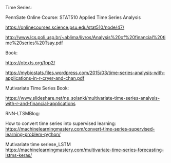 Time Series:

PennSate Online Course:
STAT510 Applied Time Series Analysis

https://onlinecourses.science.psu.edu/stat510/node/47/

http://www.lcs.poli.usp.br/~ablima/livros/Analysis%20of%20financial%20time%20series%20Tsay.pdf

Book:

https://otexts.org/fpp2/

https://mybiostats.files.wordpress.com/2015/03/time-series-analysis-with-applications-in-r-cryer-and-chan.pdf



Mutivariate Time Series Book:

https://www.slideshare.net/ns_solanki/multivariate-time-series-analysis-with-r-and-financial-applications

RNN-LTSMBlog:

How to convert time series into supervised learning:
https://machinelearningmastery.com/convert-time-series-supervised-learning-problem-python/

Mutivariate time seriese_LSTM
https://machinelearningmastery.com/multivariate-time-series-forecasting-lstms-keras/
